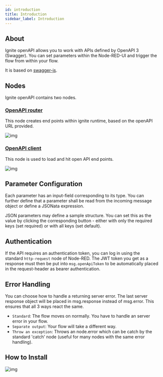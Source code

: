 ```yaml
---
id: introduction
title: Introduction
sidebar_label: Introduction
---
```


## About

Ignite openAPI allows you to work with APIs defined by OpenAPI 3 (Swagger). You can set parameters within the Node-RED-UI and trigger the flow from within your flow.

It is based on <a href="https://github.com/swagger-api/swagger-js" target="_blank">swagger-js</a>.

## Nodes

Ignite openAPI contains two nodes.

### [OpenAPI router](./open-api-router "OpenAPI Router")


This node creates end points within ignite runtime, based on the openAPI URL provided.


![img](https://igniteresources.blob.core.windows.net/public/docs/static/assets/docs/open-api/ignite-open-api-router.png)

### [OpenAPI client](./open-api-client "OpenAPI Client")

This node is used to load and hit open API end points.

![img](https://igniteresources.blob.core.windows.net/public/docs/static/assets/docs/open-api/ignite-open-api-client.png)

## Parameter Configuration

Each parameter has an input-field corresponding to its type. You can further define that a parameter shall be read from the incoming message object or define a JSONata expression.

JSON parameters may define a sample structure. You can set this as the value by clicking the corresponding button - either with only the required keys (set required) or with all keys (set default).

## Authentication

If the API requires an authentication token, you can log in using the standard `http-request` node of Node-RED. The JWT token you get as a response must then be put into `msg.openApiToken` to be automatically placed in the request-header as bearer authentication.

## Error Handling

You can choose how to handle a returning server error. The last server response object will be placed in msg.response instead of msg.error. This ensures that all 3 ways react the same.

* `Standard`: The flow moves on normally. You have to handle an server error in your flow.
* `Separate output`: Your flow will take a different way.
* `Throw an exception`: Throws an node.error which can be catch by the standard 'catch' node (useful for many nodes with the same error handling).

## How to Install

![img](https://igniteresources.blob.core.windows.net/public/docs/static/assets/docs/open-api/ignite-open-api-install.gif)

